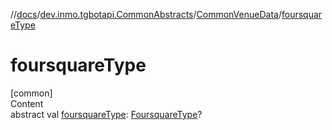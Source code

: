 //[docs](../../../index.md)/[dev.inmo.tgbotapi.CommonAbstracts](../index.md)/[CommonVenueData](index.md)/[foursquareType](foursquare-type.md)



# foursquareType  
[common]  
Content  
abstract val [foursquareType](foursquare-type.md): [FoursquareType](../../dev.inmo.tgbotapi.types/index.md#%5Bdev.inmo.tgbotapi.types%2FFoursquareType%2F%2F%2FPointingToDeclaration%2F%5D%2FClasslikes%2F625018081)?  



